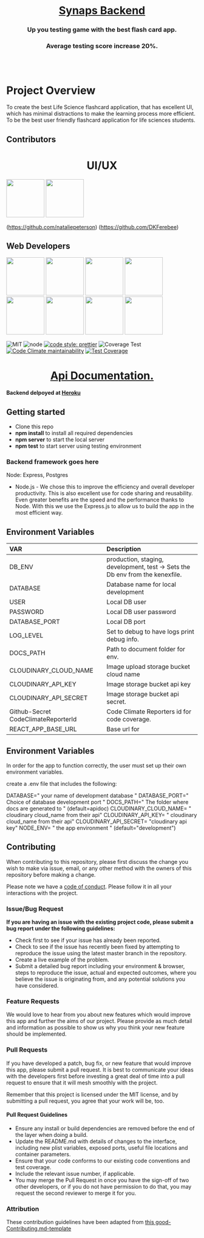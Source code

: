 <h1 align="center">
    <a href="https://production-lambda-synaps-be.herokuapp.com/">Synaps Backend
    </a>
</h1>
<h3 align="center">Up you testing game with the best flash card app.</h3>
<h3 align="center">Average testing score increase 20%.</h3>



<br/>
<br/>
<h1>
    Project Overview
</h1>

To create the best Life Science flashcard application, that has excellent UI, which has minimal distractions to make the learning process more efficient. To be the best user friendly flashcard application for life sciences students.


## Contributors

   <h1 align="center">UI/UX</h1> 
   <div width="100%">
        <img src="https://avatars0.githubusercontent.com/u/48630065?s=460&v=4" width = "100" text-align="center" /> 
        <img src="https://avatars3.githubusercontent.com/u/49910197?v=4" width = "100" text-align="center" />
   </div>

(https://github.com/nataliepeterson)
(https://github.com/DKFerebee)

## Web Developers
[<img src="https://avatars3.githubusercontent.com/u/17443353?v=4" width = "100" />](https://github.com/jeremiahtenbrink)
[<img src="https://avatars1.githubusercontent.com/u/19153270?v=4" width = "100" />](https://github.com/ccurry20)
[<img src="https://avatars2.githubusercontent.com/u/20153709?v=4" width = "100" />](https://github.com/gmgower)
[<img src="https://avatars3.githubusercontent.com/u/47146701?v=4" width = "100" />](https://github.com/austinbro5)
[<img src="https://avatars0.githubusercontent.com/u/48000565?v=4" width = "100" />](https://github.com/Brimes7)
[<img src="https://avatars3.githubusercontent.com/u/49910197?v=4" width = "100" />](https://github.com/DKFerebee)
[<img src="https://avatars3.githubusercontent.com/u/49927848?v=4" width = "100" />](https://github.com/christopherc1331)
[<img src="https://avatars0.githubusercontent.com/u/48630065?s=460&v=4" width = "100" />](https://github.com/nataliepeterson)

![MIT](https://img.shields.io/packagist/l/doctrine/orm.svg)
![node](https://img.shields.io/node/v/11)
[![code style: prettier](https://img.shields.io/badge/code_style-prettier-ff69b4.svg?style=flat-square)](https://github.com/prettier/prettier)
![Coverage Test](https://github.com/Lambda-School-Labs/pt-synaps-be/workflows/Coverage%20Test/badge.svg)
[![Code Climate maintainability](https://api.codeclimate.com/v1/badges/9ca9673d076f0a3275bb/maintainability)](https://img.shields.io/codeclimate/maintainability-percentage/Lambda-School-Labs/pt-synaps-be)
[![Test Coverage](https://api.codeclimate.com/v1/badges/9ca9673d076f0a3275bb/test_coverage)](https://codeclimate.com/github/Lambda-School-Labs/pt-synaps-be/test_coverage)

<h1 align="center">
    <a href="https://production-lambda-synaps-be.herokuapp.com/">Api
     Documentation.
    </a>
</h1>

#### Backend delpoyed at [Heroku](https://production-lambda-synaps-be.herokuapp.com) <br>

## Getting started

- Clone this repo
- **npm install** to install all required dependencies
- **npm server** to start the local server
- **npm test** to start server using testing environment

### Backend framework goes here

Node:  Express, Postgres

- Node.js - We chose this to improve the efficiency and overall developer productivity. This is also excellent use for code sharing and reusability. Even greater benefits are the speed and the performance thanks to Node. With this we use the Express.js to allow us to build the app in the most efficient way.

## Environment Variables

|VAR        | Description        |
|:------------- |:-------------|
| DB_ENV    | production, staging, development, test -> Sets the Db env from the kenexfile. |
| DATABASE    | Database name for local development |
| USER      | Local DB user      |
| PASSWORD      | Local DB user password     |
| DATABASE_PORT      | Local DB port   |
| LOG_LEVEL | Set to debug to have logs print debug info.     |
| DOCS_PATH | Path to document folder for env.   |
| CLOUDINARY_CLOUD_NAME | Image upload storage bucket cloud name   |
| CLOUDINARY_API_KEY | Image storage bucket api key    |
| CLOUDINARY_API_SECRET | Image storage bucket api secret.   |
| Github-Secret CodeClimateReporterId | Code Climate Reporters id for code coverage.   |
| REACT_APP_BASE_URL | Base url for    |

## Environment Variables


In order for the app to function correctly, the user must set up their own environment variables.

create a .env file that includes the following:

DATABASE=" your name of development database "
DATABASE_PORT=" Choice of database development port "
DOCS_PATH=" The folder where docs are generated to " (default=apidoc)
CLOUDINARY_CLOUD_NAME= " cloudinary cloud_name from their api"
CLOUDINARY_API_KEY= " cloudinary cloud_name from their api"
CLOUDINARY_API_SECRET= "cloudinary api key"
NODE_ENV= " the app environment " (default="development") 

## Contributing

When contributing to this repository, please first discuss the change you wish to make via issue, email, or any other method with the owners of this repository before making a change.

Please note we have a [code of conduct](./code_of_conduct.md). Please follow it in all your interactions with the project.

### Issue/Bug Request

**If you are having an issue with the existing project code, please submit a bug report under the following guidelines:**

- Check first to see if your issue has already been reported.
- Check to see if the issue has recently been fixed by attempting to reproduce the issue using the latest master branch in the repository.
- Create a live example of the problem.
- Submit a detailed bug report including your environment & browser, steps to reproduce the issue, actual and expected outcomes, where you believe the issue is originating from, and any potential solutions you have considered.

### Feature Requests

We would love to hear from you about new features which would improve this app and further the aims of our project. Please provide as much detail and information as possible to show us why you think your new feature should be implemented.

### Pull Requests

If you have developed a patch, bug fix, or new feature that would improve this app, please submit a pull request. It is best to communicate your ideas with the developers first before investing a great deal of time into a pull request to ensure that it will mesh smoothly with the project.

Remember that this project is licensed under the MIT license, and by submitting a pull request, you agree that your work will be, too.

#### Pull Request Guidelines

- Ensure any install or build dependencies are removed before the end of the layer when doing a build.
- Update the README.md with details of changes to the interface, including new plist variables, exposed ports, useful file locations and container parameters.
- Ensure that your code conforms to our existing code conventions and test coverage.
- Include the relevant issue number, if applicable.
- You may merge the Pull Request in once you have the sign-off of two other developers, or if you do not have permission to do that, you may request the second reviewer to merge it for you.

### Attribution

These contribution guidelines have been adapted from [this good-Contributing.md-template](https://gist.github.com/PurpleBooth/b24679402957c63ec426)